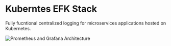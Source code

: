 # Kuberntes EFK Stack

Fully fucntional centralized logging for microservices applications hosted on Kubernetes.


<img src="https://raw.githubusercontent.com/srinisbook/images/master/efk-stack.png"
     alt="Prometheus and Grafana Architecture"
     style="float: left; margin-right: 10px;" />
